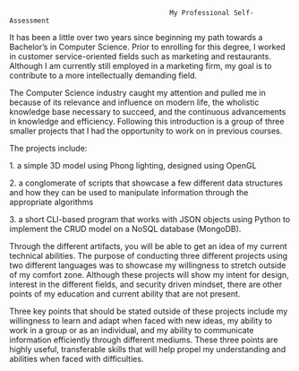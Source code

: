                                             My Professional Self-Assessment
<p>It has been a little over two years since beginning my path towards a Bachelor’s in Computer Science. Prior to enrolling for this degree, I worked in customer service-oriented fields such as marketing and restaurants. Although I am currently still employed in a marketing firm, my goal is to contribute to a more intellectually demanding field. 
<p>The Computer Science industry caught my attention and pulled me in because of its relevance and influence on modern life, the wholistic knowledge base necessary to succeed, and the continuous advancements in knowledge and efficiency. Following this introduction is a group of three smaller projects that I had the opportunity to work on in previous courses. 
<p> The projects include: 
<p> 1. a simple 3D model using Phong lighting, designed using OpenGL <p>
  2. a conglomerate of scripts that showcase a few different data structures and how they can be used to manipulate information through 
  the appropriate algorithms <p>
  3. a short CLI-based program that works with JSON objects using Python to implement the CRUD model on a NoSQL database (MongoDB). <p>
<p>Through the different artifacts, you will be able to get an idea of my current technical abilities. The purpose of conducting three 
different projects using two different languages was to showcase my willingness to stretch outside of my comfort zone. Although these 
projects will show my intent for design, interest in the different fields, and security driven mindset, there are other points of my 
education and current ability that are not present. 
 <p>Three key points that should be stated outside of these projects include my willingness to learn and adapt when faced with new ideas, 
my ability to work in a group or as an individual, and my ability to communicate information efficiently through different mediums. These 
three points are highly useful, transferable skills that will help propel my understanding and abilities when faced with difficulties.
